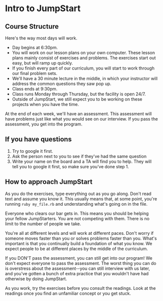 # Intro to JumpStart

## Course Structure

Here's the way most days will work.

* Day begins at 6:30pm.
* You will work on our lesson plans on your own computer.  These lesson plans mainly consist of exercises and problems.  The exercises start out easy, but will ramp up quickly.
* If you finish every part of our curriculum, you will start to work through our final problem sets.
* We'll have a 30 minute lecture in the middle, in which your instructor will address the common questions they saw pop up.
* Class ends at 9:30pm.
* Class runs Monday through Thursday, but the facility is open 24/7.
* Outside of JumpStart, we still expect you to be working on these projects when you have the time.

At the end of each week, we'll have an assessment.  This assessment will have problems just like what you would see on our interview.  If you pass the assessment, you get into the program.

## If you have questions

1. Try to google it first.
2. Ask the person next to you to see if they've had the same question
3. Write your name on the board and a TA will find you to help.  They will tell you to google it first, so make sure you've done step 1.

## How to approach JumpStart

As you do the exercises, type everything out as you go along.  Don't read text and assume you know it.  This usually means that, at some point, you're running `ruby my_file.rb` and understanding what's going on in the file.

Everyone who clears our bar gets in.  This means you should be helping your fellow JumpStarters.  You are not competing with them.  There is no limit to the number of people we take.

You're all at different levels and will work at different paces.  Don't worry if someone moves faster than you or solves problems faster than you.  What's important is that you continually build a foundation of what you know.  We expect people to be at different places by the middle of the curriculum.

If you DON'T pass the assessment, you can still get into our program!  We don't expect everyone to pass the assessment.  The worst thing you can do is overstress about the assessment--you can still interview with us later, and you've gotten a bunch of extra practice that you wouldn't have had otherwise by doing JumpStart.

As you work, try the exercises before you consult the readings.  Look at the readings once you find an unfamiliar concept or you get stuck.
